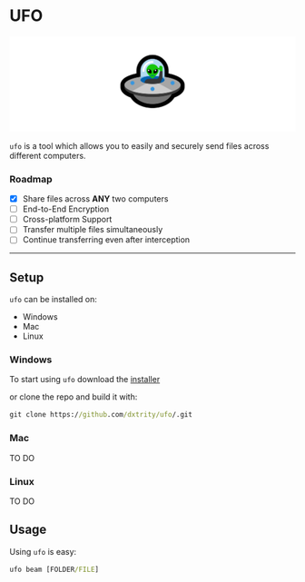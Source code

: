 # UFO

<img src="ufo.png">

`ufo` is a tool which allows you to easily and securely send files across different computers.

### **Roadmap**

- [x] Share files across **ANY** two computers
- [ ] End-to-End Encryption
- [ ] Cross-platform Support
- [ ] Transfer multiple files simultaneously
- [ ] Continue transferring even after interception

***

## **Setup**

``ufo`` can be installed on:
- Windows
- Mac
- Linux

### **Windows**

To start using ``ufo`` download the [installer](https://github.com/dxtrity/ufo)

or clone the repo and build it with:

```cmd
git clone https://github.com/dxtrity/ufo/.git
```

### **Mac**

TO DO

### **Linux**

TO DO

## **Usage**

Using ``ufo`` is easy:

```cmd
ufo beam [FOLDER/FILE]
```